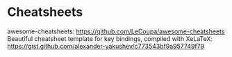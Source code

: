 # Cheatsheets


awesome-cheatsheets: https://github.com/LeCoupa/awesome-cheatsheets
Beautiful cheatsheet template for key bindings, compiled with XeLaTeX: https://gist.github.com/alexander-yakushev/c773543bf9a957749f79
